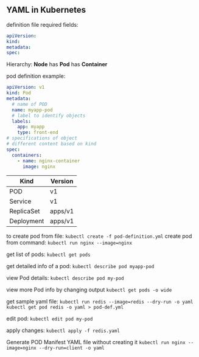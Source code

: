 ## YAML in Kubernetes
definition file required fields:
```yaml
apiVersion:
kind:
metadata:
spec:
```

Hierarchy:
**Node** has **Pod** has **Container**

pod definition example:
```yaml
apiVersion: v1
kind: Pod
metadata:
  # name of POD
  name: myapp-pod
  # label to identify objects
  labels:
    app: myapp
    type: front-end
# specifications of object
# different content based on kind
spec:
  containers:
    - name: nginx-container
      image: nginx
```

| Kind       | Version |
|------------|---------|
| POD        | v1      |
| Service    | v1      |
| ReplicaSet | apps/v1 |
| Deployment | apps/v1 |


to create pod from file:
`kubectl create -f pod-definition.yml`
create pod from command:
`kubectl run nginx --image=nginx`

get list of pods:
`kubectl get pods`

get detailed info of a pod:
`kubectl describe pod myapp-pod`

view Pod details: 
`kubectl describe pod my-pod`

view more Pod info by changing output
`kubectl get pods -o wide`

get sample yaml file:
`kubectl run redis --image=redis --dry-run -o yaml`
`kubectl get pod redis -o yaml > pod-def.yml`

edit pod:
`kubectl edit pod my-pod`

apply changes:
`kubectl apply -f redis.yaml`

Generate POD Manifest YAML file without creating it
`kubectl run nginx --image=nginx --dry-run=client -o yaml`
